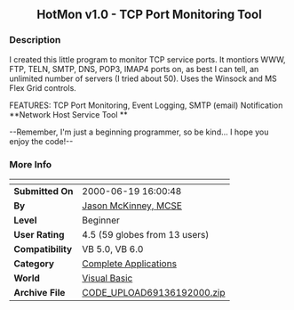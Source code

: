 ﻿<div align="center">

## HotMon v1\.0 \- TCP Port Monitoring Tool


</div>

### Description

I created this little program to monitor TCP service ports. It montiors WWW, FTP, TELN, SMTP, DNS, POP3, IMAP4 ports on, as best I can tell, an unlimited number of servers (I tried about 50). Uses the Winsock and MS Flex Grid controls.

FEATURES: TCP Port Monitoring, Event Logging, SMTP (email) Notification **Network Host Service Tool **

--Remember, I'm just a beginning programmer, so be kind... I hope you enjoy the code!--
 
### More Info
 


<span>             |<span>
---                |---
**Submitted On**   |2000-06-19 16:00:48
**By**             |[Jason McKinney, MCSE](https://github.com/Planet-Source-Code/PSCIndex/blob/master/ByAuthor/jason-mckinney-mcse.md)
**Level**          |Beginner
**User Rating**    |4.5 (59 globes from 13 users)
**Compatibility**  |VB 5\.0, VB 6\.0
**Category**       |[Complete Applications](https://github.com/Planet-Source-Code/PSCIndex/blob/master/ByCategory/complete-applications__1-27.md)
**World**          |[Visual Basic](https://github.com/Planet-Source-Code/PSCIndex/blob/master/ByWorld/visual-basic.md)
**Archive File**   |[CODE\_UPLOAD69136192000\.zip](https://github.com/Planet-Source-Code/jason-mckinney-mcse-hotmon-v1-0-tcp-port-monitoring-tool__1-9057/archive/master.zip)








